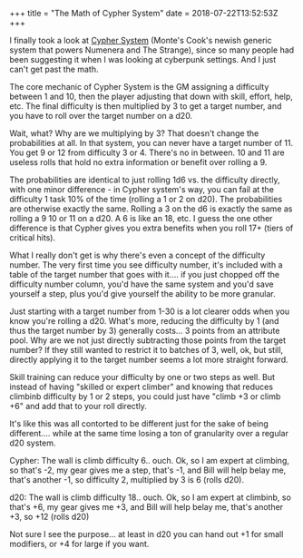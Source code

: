 +++
title = "The Math of Cypher System"
date = 2018-07-22T13:52:53Z
+++

I finally took a look at [Cypher System](http://cypher-system.com/) (Monte's Cook's newish generic system that powers Numenera and The Strange), since so many people had been suggesting it when I was looking at cyberpunk settings.  And I just can't get past the math.

The core mechanic of Cypher System is the GM assigning a difficulty between 1 and 10, then the player adjusting that down with skill, effort, help, etc. The final difficulty is then multiplied by 3 to get a target number, and you have to roll over the target number on a d20.

Wait, what?  Why are we multiplying by 3?  That doesn't change the probabilities at all.  In that system, you can never have a target number of 11.  You get 9 or 12 from difficulty 3 or 4.  There's no in between.  10 and 11 are useless rolls that hold no extra information or benefit over rolling a 9.  

The probabilities are identical to just rolling 1d6 vs. the difficulty directly, with one minor difference - in Cypher system's way, you can fail at the difficulty 1 task 10% of the time (rolling a 1 or 2 on d20).  The probabilities are otherwise exactly the same.  Rolling a 3 on the d6 is exactly the same as rolling a 9 10 or 11 on a d20.  A 6 is like an 18, etc.  I guess the one other difference is that Cypher gives you extra benefits when you roll 17+ (tiers of critical hits).  

What I really don't get is why there's even a concept of the difficulty number. The very first time you see difficulty number, it's included with a table of the target number that goes with it.... if you just chopped off the difficulty number column, you'd have the same system and you'd save yourself a step, plus you'd give yourself the ability to be more granular.

Just starting with a target number from 1-30 is a lot clearer odds when you know you're rolling a d20. What's more, reducing the difficulty by 1 (and thus the target number by 3) generally costs... 3 points from an attribute pool.  Why are we not just directly subtracting those points from the target number?  If they still wanted to restrict it to batches of 3, well, ok, but still, directly applying it to the target number seems a lot more straight forward.

Skill training can reduce your difficulty by one or two steps as well. But instead of having "skilled or expert climber" and knowing that reduces climbinb difficulty by 1 or 2 steps, you could just have "climb +3 or climb +6" and add that to your roll directly.  

It's like this was all contorted to be different just for the sake of being different.... while at the same time losing a ton of granularity over a regular d20 system.

Cypher:  The wall is climb difficulty 6.. ouch.  Ok, so I am expert at climbing, so that's -2, my gear gives me a step, that's -1, and Bill will help belay me, that's another -1, so difficulty 2, multiplied by 3 is 6 (rolls d20).

d20: The wall is climb difficulty 18.. ouch.  Ok, so I am expert at climbinb, so that's +6, my gear gives me +3, and Bill will help belay me, that's another +3, so +12 (rolls d20)

Not sure I see the purpose... at least in d20 you can hand out +1 for small modifiers, or +4 for large if you want.